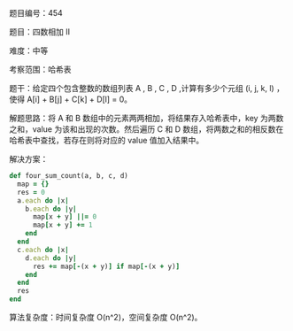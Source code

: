 题目编号：454

题目：四数相加 II

难度：中等

考察范围：哈希表

题干：给定四个包含整数的数组列表 A , B , C , D ,计算有多少个元组 (i, j, k, l) ，使得 A[i] + B[j] + C[k] + D[l] = 0。

解题思路：将 A 和 B 数组中的元素两两相加，将结果存入哈希表中，key 为两数之和，value 为该和出现的次数。然后遍历 C 和 D 数组，将两数之和的相反数在哈希表中查找，若存在则将对应的 value 值加入结果中。

解决方案：

```ruby
def four_sum_count(a, b, c, d)
  map = {}
  res = 0
  a.each do |x|
    b.each do |y|
      map[x + y] ||= 0
      map[x + y] += 1
    end
  end
  c.each do |x|
    d.each do |y|
      res += map[-(x + y)] if map[-(x + y)]
    end
  end
  res
end
```

算法复杂度：时间复杂度 O(n^2)，空间复杂度 O(n^2)。